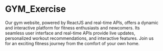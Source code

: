 # GYM_Exercise
Our gym website, powered by ReactJS and real-time APIs, offers a dynamic and interactive platform for fitness enthusiasts and newcomers. Its seamless user interface and real-time APIs provide live updates, personalized workout recommendations, and interactive features. Join us for an exciting fitness journey from the comfort of your own home.
